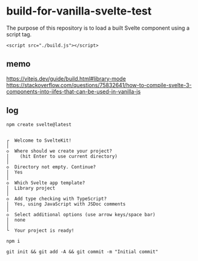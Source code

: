 # build-for-vanilla-svelte-test

The purpose of this repository is to load a built Svelte component using a script tag.

`<script src="./build.js"></script>`

## memo

https://vitejs.dev/guide/build.html#library-mode
https://stackoverflow.com/questions/75832641/how-to-compile-svelte-3-components-into-iifes-that-can-be-used-in-vanilla-js

## log

```
npm create svelte@latest      

```

```

┌  Welcome to SvelteKit!
│
◇  Where should we create your project?
│    (hit Enter to use current directory)
│
◇  Directory not empty. Continue?
│  Yes
│
◇  Which Svelte app template?
│  Library project
│
◇  Add type checking with TypeScript?
│  Yes, using JavaScript with JSDoc comments
│
◇  Select additional options (use arrow keys/space bar)
│  none
│
└  Your project is ready!

```

```
npm i
```

```
git init && git add -A && git commit -m "Initial commit"
```




